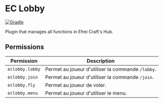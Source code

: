 # EC Lobby

[![Gradle](https://github.com/efrei-craft/eclobby/actions/workflows/gradle.yml/badge.svg)](https://github.com/efrei-craft/eclobby/actions/workflows/gradle.yml)

Plugin that manages all functions in Efrei Craft's Hub.

## Permissions

| Permission      | Description                                       |
|-----------------|---------------------------------------------------|
| `eclobby.lobby` | Permet au joueur d'utiliser la commande `/lobby`. |
| `eclobby.join`  | Permet au joueur d'utiliser la commande `/join`.  |
| `eclobby.fly`   | Permet au joueur de voler.                        |
| `eclobby.menu`  | Permet au joueur d'utiliser le menu.              |
